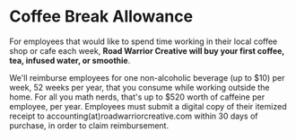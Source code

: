 # Coffee Break Allowance

For employees that would like to spend time working in their local coffee shop or cafe each week, __Road Warrior Creative will buy your first coffee, tea, infused water, or smoothie__.

We'll reimburse employees for one non-alcoholic beverage (up to $10) per week, 52 weeks per year, that you consume while working outside the home. For all you math nerds, that's up to $520 worth of caffeine per employee, per year. Employees must submit a digital copy of their itemized receipt to accounting(at)roadwarriorcreative.com within 30 days of purchase, in order to claim reimbursement. 
